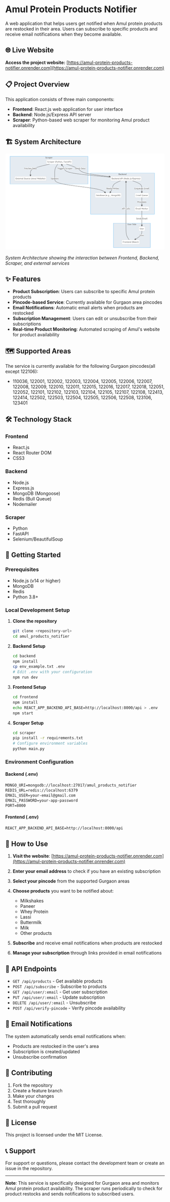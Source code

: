 # Amul Protein Products Notifier

A web application that helps users get notified when Amul protein products are restocked in their area. Users can subscribe to specific products and receive email notifications when they become available.

## 🌐 Live Website

**Access the project website:** [https://amul-protein-products-notifier.onrender.com](https://amul-protein-products-notifier.onrender.com)

## 📋 Project Overview

This application consists of three main components:

- **Frontend**: React.js web application for user interface
- **Backend**: Node.js/Express API server
- **Scraper**: Python-based web scraper for monitoring Amul product availability

## 🏗️ System Architecture

![Architecture Diagram](Architecture.png)

_System Architecture showing the interaction between Frontend, Backend, Scraper, and external services_

## ✨ Features

- **Product Subscription**: Users can subscribe to specific Amul protein products
- **Pincode-based Service**: Currently available for Gurgaon area pincodes
- **Email Notifications**: Automatic email alerts when products are restocked
- **Subscription Management**: Users can edit or unsubscribe from their subscriptions
- **Real-time Product Monitoring**: Automated scraping of Amul's website for product availability

## 🗺️ Supported Areas

The service is currently available for the following Gurgaon pincodes(all except 122106):

- 110036, 122001, 122002, 122003, 122004, 122005, 122006, 122007, 122008, 122009, 122010, 122011, 122015, 122016, 122017, 122018, 122051, 122052, 122101, 122102, 122103, 122104, 122105, 122107, 122108, 122413, 122414, 122502, 122503, 122504, 122505, 122506, 122508, 123106, 123401

## 🛠️ Technology Stack

### Frontend

- React.js
- React Router DOM
- CSS3

### Backend

- Node.js
- Express.js
- MongoDB (Mongoose)
- Redis (Bull Queue)
- Nodemailer

### Scraper

- Python
- FastAPI
- Selenium/BeautifulSoup

## 🚀 Getting Started

### Prerequisites

- Node.js (v14 or higher)
- MongoDB
- Redis
- Python 3.8+

### Local Development Setup

1. **Clone the repository**

   ```bash
   git clone <repository-url>
   cd amul_products_notifier
   ```

2. **Backend Setup**

   ```bash
   cd backend
   npm install
   cp env_example.txt .env
   # Edit .env with your configuration
   npm run dev
   ```

3. **Frontend Setup**

   ```bash
   cd frontend
   npm install
   echo REACT_APP_BACKEND_API_BASE=http://localhost:8000/api > .env
   npm start
   ```

4. **Scraper Setup**
   ```bash
   cd scraper
   pip install -r requirements.txt
   # Configure environment variables
   python main.py
   ```

### Environment Configuration

#### Backend (.env)

```env
MONGO_URI=mongodb://localhost:27017/amul_products_notifier
REDIS_URL=redis://localhost:6379
EMAIL_USER=your-email@gmail.com
EMAIL_PASSWORD=your-app-password
PORT=8000
```

#### Frontend (.env)

```env
REACT_APP_BACKEND_API_BASE=http://localhost:8000/api
```

## 📱 How to Use

1. **Visit the website**: [https://amul-protein-products-notifier.onrender.com](https://amul-protein-products-notifier.onrender.com)

2. **Enter your email address** to check if you have an existing subscription

3. **Select your pincode** from the supported Gurgaon areas

4. **Choose products** you want to be notified about:

   - Milkshakes
   - Paneer
   - Whey Protein
   - Lassi
   - Buttermilk
   - Milk
   - Other products

5. **Subscribe** and receive email notifications when products are restocked

6. **Manage your subscription** through links provided in email notifications

## 🔧 API Endpoints

- `GET /api/products` - Get available products
- `POST /api/subscribe` - Subscribe to products
- `GET /api/user/:email` - Get user subscription
- `PUT /api/user/:email` - Update subscription
- `DELETE /api/user/:email` - Unsubscribe
- `POST /api/verify-pincode` - Verify pincode availability

## 📧 Email Notifications

The system automatically sends email notifications when:

- Products are restocked in the user's area
- Subscription is created/updated
- Unsubscribe confirmation

## 🤝 Contributing

1. Fork the repository
2. Create a feature branch
3. Make your changes
4. Test thoroughly
5. Submit a pull request

## 📄 License

This project is licensed under the MIT License.

## 📞 Support

For support or questions, please contact the development team or create an issue in the repository.

---

**Note**: This service is specifically designed for Gurgaon area and monitors Amul protein product availability. The scraper runs periodically to check for product restocks and sends notifications to subscribed users.
